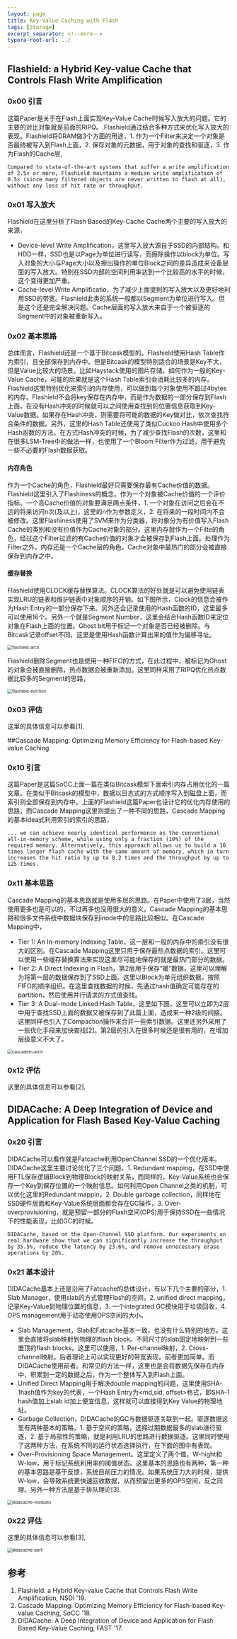```yaml
---
layout: page
title: Key-Value Caching with Flash
tags: [Storage]
excerpt_separator: <!--more-->
typora-root-url: ../
---
```


## Flashield: a Hybrid Key-value Cache that Controls Flash Write Amplification

### 0x00 引言

  这篇Paper是关于在Flash上面实现Key-Value Cache时候写入放大的问题。它的主要的对比对象就是前面的RIPQ。 Flashield通过结合多种方式来优化写入放大的表现。Flashield将DRAM做3个方面的用途，1. 作为一个Filter来决定一个对象是否最终被写入到Flash上面，2. 保存对象的元数据，用于对象的查找和驱逐，3. 作为Flash的Cache层,

```
Compared to state-of-the-art systems that suffer a write amplification of 2.5× or more, Flashield maintains a median write amplification of 0.5× (since many filtered objects are never written to flash at all), without any loss of hit rate or throughput.
```

### 0x01 写入放大

  Flashield在这里分析了Flash Based的Key-Cache Cache两个主要的写入放大的来源，

* Device-level Write Amplification，这里写入放大源自于SSD的内部结构。和HDD一样，SSD也是以Page为单位进行读写，而擦除操作以block为单位。写入对象的大小与Page大小以及擦出操作的单位Block之间的差异造成来设备层面的写入放大。特别在SSD内部的空间利用率达到一个比较高的水平的时候，这个变得更加严重。
* Cache-level Write Amplificatio，为了减少上面提到的写入放大以及更好地利用SSD的带宽。Flashield此类的系统一般都以Segment为单位进行写入。但是这个还是完全解决问题。Cache层面的写入放大来自于一个被驱逐的Segment中的对象被重新写入。

### 0x02 基本思路

  总体而言，Flashield还是一个基于Bitcask模型的。Flashield使用Hash Table作为索引，且全部保存到内存中。但是Bitcask的模型特别适合的场景是Key不大，但是Value比较大的场景。比如Haystack使用的图片存储。如何作为一般的Key-Value Cache，可能的后果就是这个Hash Table索引会消耗比较多的内存。Flashield这里特别优化来索引的内存使用，可以做到每个对象使用不超过4bytes的内存。Flashield不会将key保存在内存中，而是作为数据的一部分保存到Flash上面。在没有Hash冲突的时候就可以之间使用查找到的位置信息获取到Key-Value数据。如果存在Hash冲突，则需要将可能的数据的Key做对比，依次查找符合条件的数据。另外，这里的Hash Table还使用了类似Cuckoo Hash中使用多个Hash函数的方法。在方式Hash冲突的时候，为了减少查找Flash的次数，这里和在很多LSM-Tree中的做法一样，也使用了一个Bloom Filter作为过滤，用于避免一些不必要的Flash数据获取。

#### 内存角色

  作为一个Cache的角色，Flashield最好只需要保存最有Cache价值的数据。Flashield这里引入了Flashiness的概念，作为一个对象被Cache价值的一个评价指标。一个高Cache价值的对象要满足两点条件，1. 一个对象在访问之后会在不远的将来访问n次(及以上)，这里的n作为参数定义，2. 在将来的一段时间内不会被修改。这里Flashiness使用了SVM来作为分类器，将对象分为有价值写入Flash Cache的类别和没有价值作为Cache对象的部分。这里内存就作为一个Filte的角色，经过这个Filter过滤的有Cache价值的对象才会被保存到Flash上面。处理作为Filter之外，内存还是一个Cache层的角色，Cache对象中最热门的部分会被直接保存到内存之中。

#### 缓存替换

  Flashield使用CLOCK缓存替换算法。CLOCK算法的好处就是可以避免使用链表实现LRU的链表和维护链表中对象顺序的开销。如下图所示，Clock的信息会被作为Hash Entry的一部分保存下来。另外还会记录使用的Hash函数的ID，这里最多可以使用16个。另外一个就是Segment Number，这里会结合Hash函数ID来定位对象在Flash上面的位置。Ghost bit用于标记一个对象是否已经被删除。与Bitcask记录offset不同，这里是使用Hash函数计算出来的值作为偏移寻址。

<img src="/assets/images/flashield-arch.png" alt="flashield-arch" style="zoom:67%;" />

  Flashield删除Segment也是使用一种FIFO的方式，在此过程中，被标记为Ghost的对象会被直接删除，热点数据会被重新添加。这里同样采用了RIPQ优化热点数据比较多的Segment的思路，

<img src="/assets/images/flashield-eviction.png" alt="flashield-eviction" style="zoom:67%;" />

### 0x03 评估

  这里的具体信息可以参看[1].

##Cascade Mapping: Optimizing Memory Efficiency for Flash-based Key-value Caching

### 0x10 引言

   这篇Paper是这篇SoCC上面一篇在类似Bitcask模型下面索引内存占用优化的一篇文章。在类似于Bitcask的模型中，数据以日志式的方式顺序写入到磁盘上面，而索引则全部保存到内存中。上面的Flashield这篇Paper也设计它的优化内存使用的思路，而Cascade Mapping这里则提出了一种不同的思路，Cascade Mapping的基本idea式利用索引的索引的思路，

```
... we can achieve nearly identical performance as the conventional all-in-memory scheme, while using only a fraction (10%) of the required memory. Alternatively, this approach allows us to build a 10 times larger flash cache with the same amount of memory, which in turn increases the hit ratio by up to 8.2 times and the throughput by up to 125 times.
```

### 0x11 基本思路

  Cascade Mapping的基本思路就是使用多层的思路。在Paper中使用了3层，当然使用更多也是可以的，不过再多也没用很大的意义。Cascade Mapping的基本思路和很多文件系统中数据块保存到inode中的思路比较相似。在Cascade Mapping中，

* Tier 1: An In-memory Indexing Table，这一层和一般的内存中的索引没有很大的区别。在Cascade Mapping这里只用于保存最热点数据的索引。这里可以使用一些缓存替换算法来实现这里尽可能地保存的就是最热门部分的数据。
* Tier 2: A Direct Indexing in Flash，第2层用于保存“暖”数据，这里可以理解为将第一层的数据保存到了SSD上面。这里以Block为单元组织数据，按照FIFO的顺序组织。在这里查找数据的时候，先通过hash值确定可能存在的partition，然后使用并行请求的方式值查找。
* Tier 3: A Dual-mode Linked Hash Table，这里如下图，这里可以立即为2层中用于查找SSD上面的数据又被保存到了此篇上面，造成来一种2级的间接。这里同样也引入了Compaction操作来合并一些索引数据。这里还另外采用了一些优化手段来加快查找[2]。第2层的引入在很多时候还是很有用的，在增加层级意义不大了。

<img src="/assets/images/cascadem-arch.png" alt="cascadem-arch" style="zoom:67%;" />

### 0x12 评估

 这里的具体信息可以参看[2].

## DIDACache: A Deep Integration of Device and Application for Flash Based Key-Value Caching

### 0x20 引言

  DIDACache可以看作就是Fatcache利用OpenChannel SSD的一个优化版本。DIDACache这里主要讨论优化了三个问题，1. Redundant mapping，在SSD中使用FTL保存逻辑Block到物理Block的映射关系，而同样的，Key-Value系统也会保存一个Key到保存位置的一个映射信息。如何利用Open Channel之类的机制，可以优化这里的Redundant mappin，2.  Double garbage collection，同样地在SSD硬件层面和Key-Value系统层面都会存在GC操作，3. Over-overprovisioning，就是预留一部分的Flash空间(OPS)用于保持SSD在一些情况下的性能表现，比如GC的时候。

```
DIDACache, based on the Open-Channel SSD platform. Our experiments on real hardware show that we can significantly increase the throughput by 35.5%, reduce the latency by 23.6%, and remove unnecessary erase operations by 28%.
```

### 0x21 基本设计

  DIDACache基本上还是沿用了Fatcache的总体设计，有以下几个主要的部分，1. Slab Manager，使用slab的方式管理Flash的空间，2. unified direct mapping，记录Key-Value到物理位置的信息，3. 一个integrated GC模块用于垃圾回收，4. OPS management用于动态使用OPS空间的大小。

* Slab Management，Slab和Fatcache基本一致，也没有什么特别的地方。这里会直接将slab映射到物理的flash block。不同尺寸的slab固定地映射到一些置顶的flash blocks。这里可以使用，1. Per-channel映射，2. Cross-
  channel映射。后者理论上可以实现更好的带宽表现。前者更加简单。而DIDACache使用前者。和常见的方法一样，这里也是会将数据先保存在内存中，积累到一定的数据之后，作为一个整体写入到Flash上面。
* Unified Direct Mapping用于解决double mapping的问题，这里使用SHA-1hash值作为key的代表，一个Hash Entry为<md,sid, offset>格式，即SHA-1 hash值加上slab id加上便宜信息，这样就可以直接得到Key Value的物理地址。
* Garbage Collection，DIDACache的GC与数据驱逐关联到一起。驱逐数据这里有两种基本的策略，1. 基于空间的策略，选择过期数据最多的slab进行驱逐，2. 基于局部性的策略，就是利用LRU的思路进行数据驱逐。这里同时使用了这两种方法，在系统不同的运行状态选择执行，在下面的图中有表现。
* Over-Provisioning Space Management。这里定义了两个值，W-hight和W-low，用于标记系统利用率的阈值状态。这里基本的思路也有两种，第一种的基本思路是基于反馈，系统目前压力的情况。如果系统压力大的时候，提供W-low，会导致系统更快速回收数据，从而预留出更多的OPS空间，反之同理。另外一种方法是基于排队理论[3].

<img src="/assets/images/didacache-modules.png" alt="didacache-modules" style="zoom:67%;" />

### 0x22 评估

 这里的具体信息可以参看[3],

<img src="/assets/images/didacache-perf.png" alt="didacache-perf" style="zoom:67%;" />

## 参考

1. Flashield: a Hybrid Key-value Cache that Controls Flash Write Amplification, NSDI '19.
2. Cascade Mapping: Optimizing Memory Efficiency for Flash-based Key-value Caching, SoCC '18.
3. DIDACache: A Deep Integration of Device and Application for Flash Based Key-Value Caching, FAST '17.

